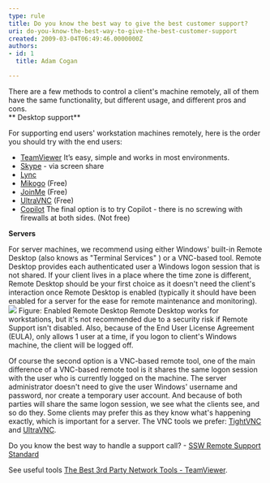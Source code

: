 ```yaml
---
type: rule
title: Do you know the best way to give the best customer support?
uri: do-you-know-the-best-way-to-give-the-best-customer-support
created: 2009-03-04T06:49:46.0000000Z
authors:
- id: 1
  title: Adam Cogan

---
```


 There are a few methods to control a client's machine remotely, all of them have the same functionality, but different usage, and different pros and cons. <br> 
**
Desktop support**

For supporting end users' workstation machines remotely, here is the order you should try with the end users:

- [TeamViewer](http&#58;//www.ssw.com.au/ssw/Standards/Support/RemoteSupportViaTeamViewer.aspx) It’s easy, simple and works in most environments.
- [Skype​](http&#58;//www.skype.com/) - via screen share
- [Lync](http&#58;//products.office.com/en/lync/lync)
- [Mikogo](https&#58;//www.mikogo.com/) (Free)
- [JoinMe](https&#58;//www.join.me/) (Free)
- [UltraVNC](http&#58;//www.ssw.com.au/ssw/Standards/Support/RemoteSupportViaUltraVNC.aspx) (Free)
- [Copilot](http&#58;//www.ssw.com.au/ssw/Standards/Support/RemoteSupportViaCopilot.aspx) The final option is to try Copilot - there is no screwing with firewalls at both sides. (Not free)​​


**Servers**

For server machines, we recommend using either Windows' built-in Remote Desktop (also knows as "Terminal Services" ) or a VNC-based tool. Remote Desktop provides each authenticated user a Windows logon session that is not shared. If your client lives in a place where the time zone is different, Remote Desktop should be your first choice as it doesn't need the client's interaction once Remote Desktop is enabled (typically it should have been enabled for a server for the ease for remote maintenance and monitoring).
![ ](/Management/RulesToSuccessfulProjects/SiteAssets/Pages/RemoteSupport/remoteconnection.png) Figure: Enabled Remote Desktop 
Remote Desktop works for workstations, but it's not recommended due to a security risk if Remote Support isn't disabled. Also, because of the End User License Agreement (EULA), only allows 1 user at a time, if you logon to client's Windows machine, the client will be logged off.

Of course the second option is a VNC-based remote tool, one of the main difference of a VNC-based remote tool is it shares the same logon session with the user who is currently logged on the machine. The server administrator doesn't need to give the user Windows' username and password, nor create a temporary user account. And because of both parties will share the same logon session, we see what the clients see, and so do they. Some clients may prefer this as they know what's happening exactly, which is important for a server. 
 The VNC tools we prefer: [TightVNC](http&#58;//www.ssw.com.au/ssw/Redirect/tightvnc.htm) and [UltraVNC](http&#58;//www.ssw.com.au/ssw/Redirect/ultravnc.htm).

Do you know the best way to handle a support call? - ​[SSW Remote Support Standard](http&#58;//www.ssw.com.au/ssw/Standards/Support/RemoteSupportSampleScript.aspx)

See useful tools [The Best 3rd Party Network Tools - TeamViewer](http&#58;//www.ssw.com.au/ssw/Standards/DeveloperGeneral/networkTools.aspx#TeamViewer).

